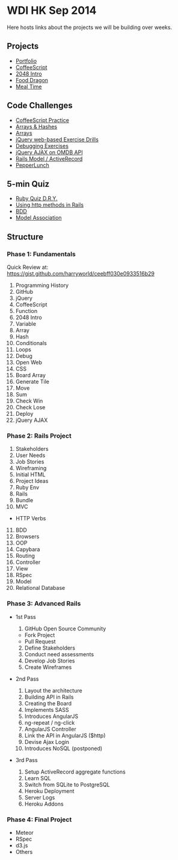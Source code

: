 # WDI HK Sep 2014

Here hosts links about the projects we will be building over weeks.

## Projects

- [Portfolio](https://github.com/harryworld/portfolio)
- [CoffeeScript](https://github.com/wdi-hk-sep-2014/coffeescript)
- [2048 Intro](https://github.com/wdi-hk-sep-2014/2048)
- [Food Dragon](https://github.com/mddub/fooddragon)
- [Meal Time](https://github.com/wdi-hk-sep-2014/mealtime)

## Code Challenges

- [CoffeeScript Practice](https://gist.github.com/bridgpal/c2fbca5182b4d5e53caa)
- [Arrays & Hashes](https://gist.github.com/mddub/6184b707d52ca6f66eff)
- [Arrays](https://gist.github.com/f3r/cd345b7111112afc6753)
- [jQuery web-based Exercise Drills](http://jqexercise.droppages.com/)
- [Debugging Exercises](https://gist.github.com/mddub/0284695d2401609921ec/revisions)
- [jQuery AJAX on OMDB API](https://github.com/wdi-hk-sep-2014/omdbapi)
- [Rails Model / ActiveRecord](https://gist.github.com/mddub/f13370e496002277d1bb)
- [PepperLunch](https://github.com/wdi-hk-sep-2014/PepperLunch)

## 5-min Quiz

- [Ruby Quiz D.R.Y.](https://gist.github.com/mddub/0eebbb21f74f5685ee81)
- [Using http methods in Rails](https://gist.github.com/harryworld/777c40cf9bff916cb25e)
- [BDD](https://gist.github.com/harryworld/aa99e4bb043eff2d3a0f)
- [Model Association](https://gist.github.com/mddub/82a98ffb1e1426cf60a3)

## Structure

### Phase 1: Fundamentals

Quick Review at: https://gist.github.com/harryworld/ceebff030e0933516b29

1. Programming History
2. GitHub
3. jQuery
4. CoffeeScript
5. Function
6. 2048 Intro
7. Variable
8. Array
9. Hash
10. Conditionals
11. Loops
12. Debug
13. Open Web
14. CSS
15. Board Array
16. Generate Tile
17. Move
18. Sum
19. Check Win
20. Check Lose
21. Deploy
22. jQuery AJAX

### Phase 2: Rails Project

1. Stakeholders
2. User Needs
3. Job Stories
4. Wireframing
5. Initial HTML
6. Project Ideas
7. Ruby Env
8. Rails
9. Bundle
10. MVC
  - HTTP Verbs
11. BDD
12. Browsers
13. OOP
14. Capybara
15. Routing
16. Controller
17. View
18. RSpec
19. Model
20. Relational Database

### Phase 3: Advanced Rails

- 1st Pass
  1. GitHub Open Source Community
    - Fork Project
    - Pull Request
  2. Define Stakeholders
  3. Conduct need assessments
  4. Develop Job Stories
  5. Create Wireframes

- 2nd Pass
  1. Layout the architecture
  2. Building API in Rails
  3. Creating the Board
  4. Implements SASS
  5. Introduces AngularJS
  6. ng-repeat / ng-click
  7. AngularJS Controller
  8. Link the API in AngularJS ($http)
  9. Devise Ajax Login
  10. Introduces NoSQL (postponed)

- 3rd Pass
  1. Setup ActiveRecord aggregate functions
  2. Learn SQL
  3. Switch from SQLite to PostgreSQL
  4. Heroku Deployment
  5. Server Logs
  6. Heroku Addons

### Phase 4: Final Project

- Meteor
- RSpec
- d3.js
- Others

